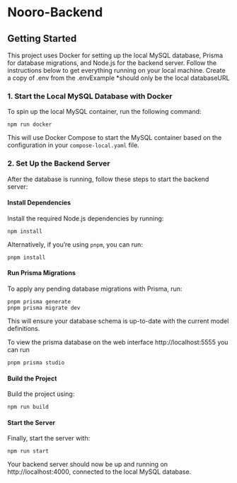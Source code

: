 # Nooro-Backend

## Getting Started

This project uses Docker for setting up the local MySQL database, Prisma for database migrations, and Node.js for the backend server. Follow the instructions below to get everything running on your local machine.
Create a copy of .env from the .envExample
*should only be the local databaseURL

### 1. Start the Local MySQL Database with Docker

To spin up the local MySQL container, run the following command:

    npm run docker

This will use Docker Compose to start the MySQL container based on the configuration in your `compose-local.yaml` file.

### 2. Set Up the Backend Server

After the database is running, follow these steps to start the backend server:

#### Install Dependencies

Install the required Node.js dependencies by running:

    npm install

Alternatively, if you’re using `pnpm`, you can run:

    pnpm install

#### Run Prisma Migrations
To apply any pending database migrations with Prisma, run:

    pnpm prisma generate
    pnpm prisma migrate dev

This will ensure your database schema is up-to-date with the current model definitions.

To view the prisma database on the web interface http://localhost:5555 you can run

    pnpm prisma studio

#### Build the Project

Build the project using:

    npm run build

#### Start the Server

Finally, start the server with:

    npm run start

Your backend server should now be up and running on http://localhost:4000, connected to the local MySQL database.


